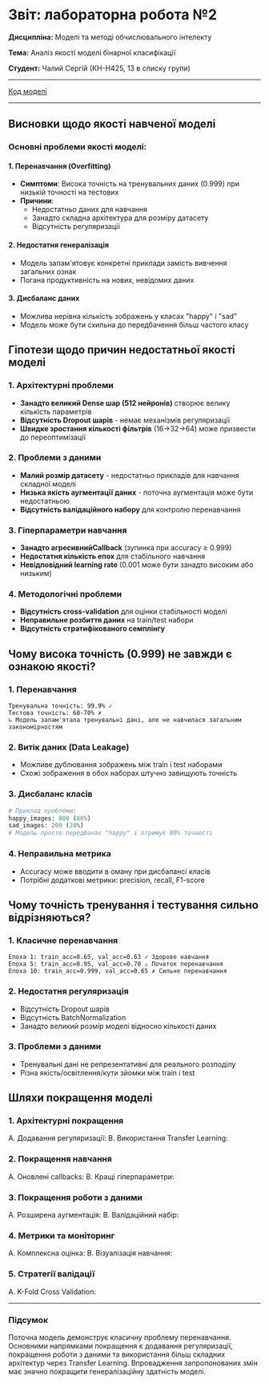 # Звіт: лабораторна робота №2

**Дисципліна:** Моделі та методі обчислювального інтелекту

**Тема:** Аналіз якості моделі бінарної класифікації

**Студент:** Чалий Сергій (КН-Н425, 13 в списку групи)

---

[Код моделі](./lab_2__smile_sad_faces_assignment.py)

---

## Висновки щодо якості навченої моделі
### Основні проблеми якості моделі:

#### 1. **Перенавчання (Overfitting)**
- **Симптоми**: Висока точність на тренувальних даних (0.999) при низькій точності на тестових
- **Причини**:
  - Недостатньо даних для навчання
  - Занадто складна архітектура для розміру датасету
  - Відсутність регуляризації

#### 2. **Недостатня генералізація**
- Модель запам'ятовує конкретні приклади замість вивчення загальних ознак
- Погана продуктивність на нових, невідомих даних

#### 3. **Дисбаланс даних**
- Можлива нерівна кількість зображень у класах "happy" і "sad"
- Модель може бути схильна до передбачення більш частого класу

## Гіпотези щодо причин недостатньої якості моделі

### 1. **Архітектурні проблеми**
- **Занадто великий Dense шар (512 нейронів)** створює велику кількість параметрів
- **Відсутність Dropout шарів** - немає механізмів регуляризації
- **Швидке зростання кількості фільтрів** (16→32→64) може призвести до переоптимізації

### 2. **Проблеми з даними**
- **Малий розмір датасету** - недостатньо прикладів для навчання складної моделі
- **Низька якість аугментації даних** - поточна аугментація може бути недостатньою
- **Відсутність валідаційного набору** для контролю перенавчання

### 3. **Гіперпараметри навчання**
- **Занадто агресивнийCallback** (зупинка при accuracy ≥ 0.999)
- **Недостатня кількість епох** для стабільного навчання
- **Невідповідний learning rate** (0.001 може бути занадто високим або низьким)

### 4. **Методологічні проблеми**
- **Відсутність cross-validation** для оцінки стабільності моделі
- **Неправильне розбиття даних** на train/test набори
- **Відсутність стратифікованого семплінгу**

## Чому висока точність (0.999) не завжди є ознакою якості?

### 1. **Перенавчання**
```
Тренувальна точність: 99.9% ✓
Тестова точність: 60-70% ✗
↳ Модель запам'ятала тренувальні дані, але не навчилася загальним закономірностям
```

### 2. **Витік даних (Data Leakage)**
- Можливе дублювання зображень між train і test наборами
- Схожі зображення в обох наборах штучно завищують точність

### 3. **Дисбаланс класів**
```python
# Приклад проблеми:
happy_images: 800 (80%)
sad_images: 200 (20%)
# Модель просто передбачає "happy" і отримує 80% точності
```

### 4. **Неправильна метрика**
- Accuracy може вводити в оману при дисбалансі класів
- Потрібні додаткові метрики: precision, recall, F1-score

## Чому точність тренування і тестування сильно відрізняються?

### 1. **Класичне перенавчання**
```
Епоха 1: train_acc=0.65, val_acc=0.63 ✓ Здорове навчання
Епоха 5: train_acc=0.95, val_acc=0.70 ⚠️ Початок перенавчання  
Епоха 10: train_acc=0.999, val_acc=0.65 ✗ Сильне перенавчання
```

### 2. **Недостатня регуляризація**
- Відсутність Dropout шарів
- Відсутність BatchNormalization
- Занадто великий розмір моделі відносно кількості даних

### 3. **Проблеми з даними**
- Тренувальні дані не репрезентативні для реального розподілу
- Різна якість/освітлення/кути зйомки між train і test


## Шляхи покращення моделі

### 1. **Архітектурні покращення**
A. Додавання регуляризації:
B. Використання Transfer Learning:

### 2. **Покращення навчання**
A. Оновлені callbacks:
B. Кращі гіперпараметри:

### 3. **Покращення роботи з даними**
A. Розширена аугментація:
B. Валідаційний набір:

### 4. **Метрики та моніторинг**
A. Комплексна оцінка:
B. Візуалізація навчання:

### 5. **Стратегії валідації**
A. K-Fold Cross Validation:

---

### Підсумок

Поточна модель демонструє класичну проблему перенавчання. Основними напрямками покращення є додавання регуляризації, покращення роботи з даними та використання більш складних архітектур через Transfer Learning. Впровадження запропонованих змін має значно покращити генералізаційну здатність моделі.
